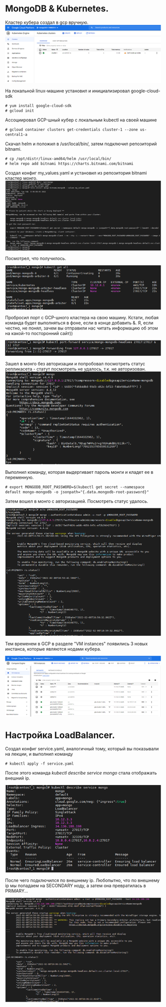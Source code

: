 # MongoDB & Kubernetes.

Кластер кубера создал в gcp вручную.
![alt text](https://github.com/kot-mechanic/mongodb_otus/blob/main/screen/2022-02-08%2021_46_18-Window.png)

На локальной linux-машине установил и инициализировал google-cloud-sdk
```{r eval=FALSE}
# yum install google-cloud-sdk
# gcloud init
```
Ассоциировал GCP-шный кубер с локальным kubectl на своей машине
```{r eval=FALSE}
# gcloud container clusters get-credentials cluster-1 --zone us-central1-a
```

Скачал helm и положил в /usr/local/bin/, затем подключил репозиторий bitnami.
```{r eval=FALSE}
# cp /opt/distr/linux-amd64/helm /usr/local/bin/
# helm repo add bitnami https://charts.bitnami.com/bitnami
```
Создал конфиг my_values.yaml и установил из репозитория bitnami кластер монго.
![alt text](https://github.com/kot-mechanic/mongodb_otus/blob/main/screen/2022-02-08%2021_07_15-Window.png)

Посмотрел, что получилось.

![alt text](https://github.com/kot-mechanic/mongodb_otus/blob/main/screen/2022-02-08%2021_07_33-Window.png)

Пробросил порт с GCP-шного кластера на свою машину. Кстати, любая команда будет выполняться в фоне, если в конце добавить &. Я, если честно, не понял, зачем вы отправили нас читать информацию об этом на какой-то посторонний сайт))

![alt text](https://github.com/kot-mechanic/mongodb_otus/blob/main/screen/2022-02-08%2021_07_52-Window.png)

Зашел в монго без авторизации и попробовал посмотреть статус репликасета - статут посмотреть не удалось, т.к. не авторизован.
![alt text](https://github.com/kot-mechanic/mongodb_otus/blob/main/screen/2022-02-08%2021_08_28-Window.png)

Выполнил команду, которая выдергивает пароль монги и кладет ее в переменную.
```{r eval=FALSE}
# export MONGODB_ROOT_PASSWORD=$(kubectl get secret --namespace default mongo-mongodb -o jsonpath="{.data.mongodb-root-password}"
```

Затем вошел в монго с авторизацией. Посмотреть статус удалось.

![alt text](https://github.com/kot-mechanic/mongodb_otus/blob/main/screen/2022-02-08%2021_59_51-Window.png)

Тем временем в GCP в разделе "VM instances" появились 3 новых инстанса, которые являются нодами кубера.

![alt text](https://github.com/kot-mechanic/mongodb_otus/blob/main/screen/2022-02-08%2021_16_02-Window.png)


# Настройка LoadBalancer.

Создал конфиг service.yaml, аналогичный тому, который вы показывали на лекции, и выполнил команду
```{r eval=FALSE}
# kubectl apply -f service.yaml
```

После этого команда *kubectl describe service mongo* стала отображать внешний ip.

![alt text](https://github.com/kot-mechanic/mongodb_otus/blob/main/screen/2022-02-08%2022_04_55-Window.png)

После чего подключился по внешнему ip. Любопытно, что по внешнему ip мы попадаем на SECONDARY ноду, а затем она превратилась в PRIMARY...

![alt text](https://github.com/kot-mechanic/mongodb_otus/blob/main/screen/2022-02-08%2022_06_38-Window.png)
